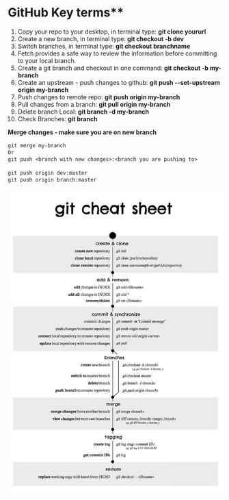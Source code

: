 # GitHub Key terms**
1. Copy your repo to your desktop, in terminal type: **git clone yoururl**
2. Create a new branch, in terminal type: **git checkout -b dev**
3. Switch branches, in terminal type: **git checkout branchname**
4. Fetch provides a safe way to review the information before committing to your local branch.
5. Create a git branch and checkout in one command: **git checkout -b my-branch**
6. Create an upstream -  push changes to github:  **git push --set-upstream origin my-branch**
7. Push changes to remote repo: **git push origin my-branch**
8. Pull changes from a branch: **git pull  origin my-branch**
9. Delete branch Local: **git branch -d my-branch**
10. Check Branches: **git branch**

**Merge changes - make sure you are on new branch**
```
git merge my-branch
Or
git push <branch with new changes>:<branch you are pushing to>

git push origin dev:master
git push origin branch:master
```

![Git Cheat Sheet](/images/gitcheatsheet.JPG)
